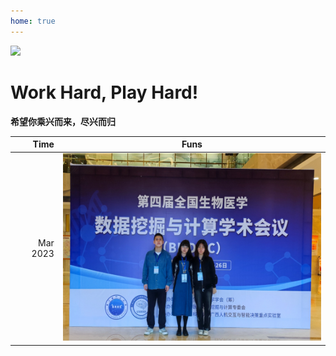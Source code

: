 ```yaml
---
home: true
---
```



![](https://images.squarespace-cdn.com/content/v1/5aa84edaf793922ad7a32f48/1531012699145-IY8GR88G8LEYAFVKSNQB/AdobeStock_128680431+play.jpg?format=2500w)


# Work Hard, Play Hard!

**希望你乘兴而来，尽兴而归**

|  Time  | Funs   |
|-----:|:---------:|
|Mar 2023 | <img src="/BMDMC4_20230324-26.jpg" title="广西南宁市-第四届全国生物医学数据挖掘与计算学术会议（BMDMC）" height = "300" /> |
